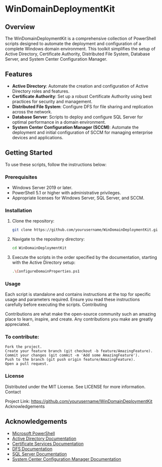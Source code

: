 # WinDomainDeploymentKit

## Overview
The WinDomainDeploymentKit is a comprehensive collection of PowerShell scripts designed to automate the deployment and configuration of a complete Windows domain environment. This toolkit simplifies the setup of Active Directory, Certificate Authority, Distributed File System, Database Server, and System Center Configuration Manager.

## Features
- **Active Directory**: Automate the creation and configuration of Active Directory roles and features.
- **Certificate Authority**: Set up a robust Certificate Authority using best practices for security and management.
- **Distributed File System**: Configure DFS for file sharing and replication across the network.
- **Database Server**: Scripts to deploy and configure SQL Server for optimal performance in a domain environment.
- **System Center Configuration Manager (SCCM)**: Automate the deployment and initial configuration of SCCM for managing enterprise devices and applications.

## Getting Started
To use these scripts, follow the instructions below:

### Prerequisites
- Windows Server 2019 or later.
- PowerShell 5.1 or higher with administrative privileges.
- Appropriate licenses for Windows Server, SQL Server, and SCCM.

### Installation
1. Clone the repository:
   ```bash
   git clone https://github.com/yourusername/WinDomainDeploymentKit.git
2. Navigate to the repository directory:
   ```bash
   cd WinDomainDeploymentKit
3. Execute the scripts in the order specified by the documentation, starting with the Active Directory setup:
   ```bash
   .\ConfigureDomainProperties.ps1

### Usage

Each script is standalone and contains instructions at the top for specific usage and parameters required. Ensure you read these instructions carefully before executing the scripts.
Contributing

Contributions are what make the open-source community such an amazing place to learn, inspire, and create. Any contributions you make are greatly appreciated.

### To contribute:

    Fork the project.
    Create your feature branch (git checkout -b feature/AmazingFeature).
    Commit your changes (git commit -m 'Add some AmazingFeature').
    Push to the branch (git push origin feature/AmazingFeature).
    Open a pull request.

### License

Distributed under the MIT License. See LICENSE for more information.
Contact

Project Link: https://github.com/yourusername/WinDomainDeploymentKit
Acknowledgements

## Acknowledgements

- [Microsoft PowerShell](https://docs.microsoft.com/en-us/powershell/)
- [Active Directory Documentation](https://docs.microsoft.com/en-us/windows-server/identity/ad-ds/)
- [Certificate Services Documentation](https://docs.microsoft.com/en-us/windows-server/networking/core-network-guide/cncg/server-certs/)
- [DFS Documentation](https://docs.microsoft.com/en-us/windows-server/storage/dfs-namespaces/dfs-overview)
- [SQL Server Documentation](https://docs.microsoft.com/en-us/sql/sql-server/)
- [System Center Configuration Manager Documentation](https://docs.microsoft.com/en-us/mem/configmgr/)


